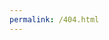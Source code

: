 ```yaml
---
permalink: /404.html
---
```


<script src="https://code.jquery.com/jquery-3.5.0.js"></script>
<script src="/js/script-404.js"></script>
